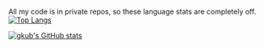 All my code is in private repos, so these language stats are completely off.
[![Top Langs](https://github-readme-stats.vercel.app/api/top-langs/?username=gkub&show_icons=true&theme=radical)](https://github.com/anuraghazra/github-readme-stats)

[![gkub's GitHub stats](https://github-readme-stats.vercel.app/api?username=gkub&theme=radical)](https://github.com/anuraghazra/github-readme-stats)
<!--  test -->
